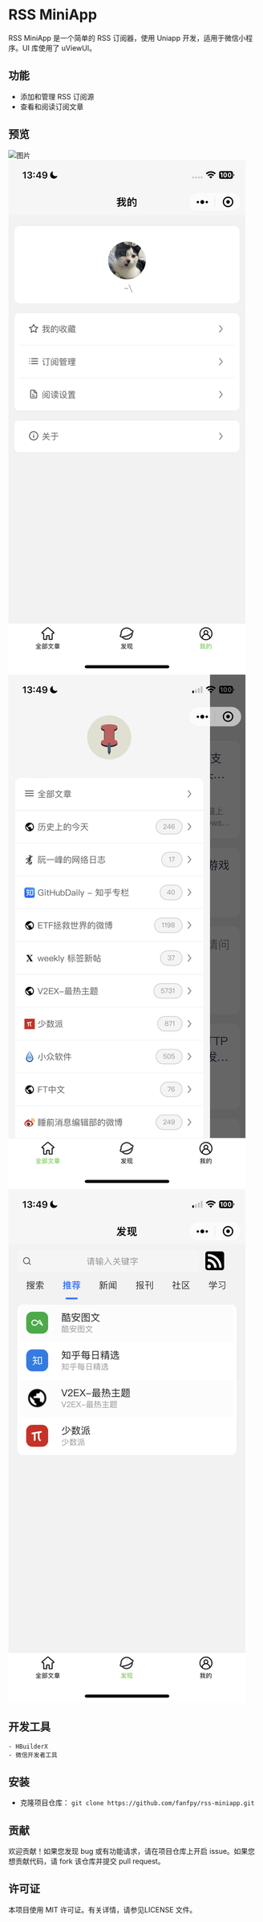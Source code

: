 # RSS MiniApp

RSS MiniApp 是一个简单的 RSS 订阅器，使用 Uniapp 开发，适用于微信小程序。UI 库使用了 uViewUI。

## 功能
- 添加和管理 RSS 订阅源
- 查看和阅读订阅文章

## 预览

![图片](https://github.com/fanfpy/rss-miniapp/blob/master/image/43a48a8-e3f0-45b7-bf0d-afefaaabaff5.png)![图片](https://github.com/fanfpy/rss-miniapp/blob/master/image/b4ca4f70-46c8-4694-90a6-21740b99d5fa.png)![图片](https://github.com/fanfpy/rss-miniapp/blob/master/image/c9486284-2d4a-499a-a487-28ee030433e6.png)![图片](https://github.com/fanfpy/rss-miniapp/blob/master/image/d2ec54ec-d0e7-40a1-b305-56e7dc004f47.png)



## 开发工具
```
- HBuilderX
- 微信开发者工具
```

## 安装
- 克隆项目仓库：
`git clone https://github.com/fanfpy/rss-miniapp.git`

## 贡献
欢迎贡献！如果您发现 bug 或有功能请求，请在项目仓库上开启 issue。如果您想贡献代码，请 fork 该仓库并提交 pull request。

## 许可证
本项目使用 MIT 许可证。有关详情，请参见LICENSE 文件。
